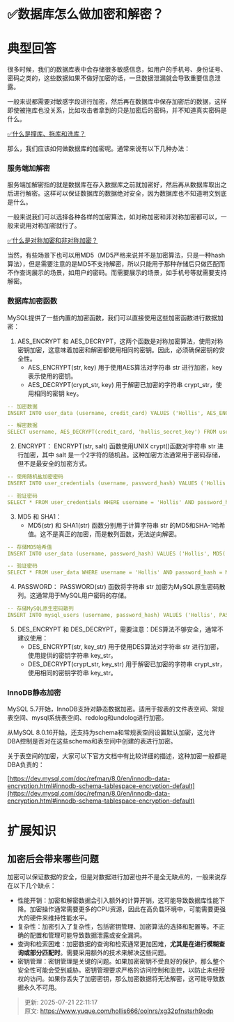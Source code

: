 # ✅数据库怎么做加密和解密？

# 典型回答


很多时候，我们的数据库表中会存储很多敏感信息，如用户的手机号、身份证号、密码之类的，这些数据如果不做好加密的话，一旦数据泄漏就会导致重要信息泄露。



一般来说都需要对敏感字段进行加密，然后再在数据库中保存加密后的数据，这样即使被拖库也没关系，比如攻击者拿到的只是加密后的密码，并不知道真实密码是什么。



[✅什么是撞库、拖库和洗库？](https://www.yuque.com/hollis666/oolnrs/uwvad3nqeh233v2q)



那么，我们应该如何做数据库的加密呢。通常来说有以下几种办法：



### 服务端加解密


服务端加解密指的就是数据库在存入数据库之前就加密好，然后再从数据库取出之后进行解密。这样可以保证数据库的数据绝对安全，因为数据库也不知道明文到底是什么。



一般来说我们可以选择各种各样的加密算法，如对称加密和非对称加密都可以，一般来说用对称加密就行了。



[✅什么是对称加密和非对称加密？](https://www.yuque.com/hollis666/oolnrs/oq72da9rrpyt34g8)



当然，有些场景下也可以用MD5（MD5严格来说并不是加密算法，只是一种hash算法），但是需要注意的是MD5不支持解密，所以只能用于那种存储后只做匹配而不作查询展示的场景，如用户的密码。而需要展示的场景，如手机号等就需要支持解密。



### 数据库加密函数


MySQL提供了一些内置的加密函数，我们可以直接使用这些加密函数进行数据加密：



1. AES_ENCRYPT 和 AES_DECRYPT，这两个函数是对称加密算法，使用对称密钥加密，这意味着加密和解密都使用相同的密钥。因此，必须确保密钥的安全性。
    - AES_ENCRYPT(str, key) 用于使用AES算法对字符串 str 进行加密，key表示使用的密钥。
    - AES_DECRYPT(crypt_str, key) 用于解密已加密的字符串 crypt_str，使用相同的密钥 key。



```yaml
-- 加密数据
INSERT INTO user_data (username, credit_card) VALUES ('Hollis', AES_ENCRYPT('1234-5678-9012-3456', 'hollis_secret_key'));

-- 解密数据
SELECT username, AES_DECRYPT(credit_card, 'hollis_secret_key') FROM user_data WHERE username = 'John';
```



2. ENCRYPT： ENCRYPT(str, salt) 函数使用UNIX crypt()函数对字符串 str 进行加密，其中 salt 是一个2字符的随机盐。这种加密方法通常用于密码存储，但不是最安全的加密方式。



```yaml
-- 使用随机盐加密密码
INSERT INTO user_credentials (username, password_hash) VALUES ('Hollis', ENCRYPT('my_password', 'ab'));

-- 验证密码
SELECT * FROM user_credentials WHERE username = 'Hollis' AND password_hash = ENCRYPT('entered_password', password_hash);
```

3. MD5 和 SHA1：
    - MD5(str) 和 SHA1(str) 函数分别用于计算字符串 str 的MD5和SHA-1哈希值。这不是真正的加密，而是散列函数，无法逆向解密。



```yaml
-- 存储MD5哈希值
INSERT INTO user_data (username, password_hash) VALUES ('Hollis', MD5('hollis666'));

-- 验证密码
SELECT * FROM user_data WHERE username = 'Hollis' AND password_hash = MD5('hollis666');
```



4. PASSWORD： PASSWORD(str) 函数将字符串 str 加密为MySQL原生密码散列。这通常用于MySQL用户密码的存储。



```yaml
-- 存储MySQL原生密码散列
INSERT INTO mysql_users (username, password_hash) VALUES ('Hollis', PASSWORD('hollis666'));
```



5. DES_ENCRYPT 和 DES_DECRYPT，需要注意：DES算法不够安全，通常不建议使用：
    - DES_ENCRYPT(str, key_str) 用于使用DES算法对字符串 str 进行加密，使用提供的密钥字符串 key_str。
    - DES_DECRYPT(crypt_str, key_str) 用于解密已加密的字符串 crypt_str，使用相同的密钥字符串 key_str。



### InnoDB静态加密


MySQL 5.7开始，InnoDB支持对静态数据加密。适用于按表的文件表空间、常规表空间、mysql系统表空间、redolog和undolog进行加密。



从MySQL 8.0.16开始，还支持为schema和常规表空间设置默认加密，这允许DBA控制是否对在这些schema和表空间中创建的表进行加密。



关于表空间的加密，大家可以下官方文档中有比较详细的描述，这种加密一般都是DBA负责的：



[https://dev.mysql.com/doc/refman/8.0/en/innodb-data-encryption.html#innodb-schema-tablespace-encryption-default](https://dev.mysql.com/doc/refman/8.0/en/innodb-data-encryption.html#innodb-schema-tablespace-encryption-default)



# 扩展知识


## 加密后会带来哪些问题


加密可以保证数据的安全，但是对数据进行加密也并不是全无缺点的，一般来说存在以下几个缺点：



+ 性能开销：加密和解密数据会引入额外的计算开销，这可能导致数据库性能下降。加密操作通常需要更多的CPU资源，因此在高负载环境中，可能需要更强大的硬件来维持性能水平。
+ 复杂性：加密引入了复杂性，包括密钥管理、加密算法的选择和配置等。不正确的配置和管理可能导致数据泄露或安全漏洞。
+ 查询和检索困难：加密数据的查询和检索通常更加困难，**尤其是在进行模糊查询或部分匹配时**。需要采用额外的技术来解决这些问题。
+ 密钥管理：密钥管理是关键的问题。如果加密密钥不受良好的保护，那么整个安全性可能会受到威胁。密钥管理要求严格的访问控制和监控，以防止未经授权的访问。如果你丢失了加密密钥，那么加密数据将无法解密，这可能导致数据永久不可用。







> 更新: 2025-07-21 22:11:17  
> 原文: <https://www.yuque.com/hollis666/oolnrs/xg32pfnstsrh9pdp>